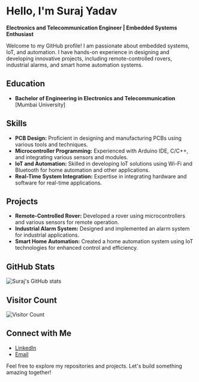 # Hello, I'm Suraj Yadav

**Electronics and Telecommunication Engineer | Embedded Systems Enthusiast**

Welcome to my GitHub profile! I am passionate about embedded systems, IoT, and automation. I have hands-on experience in designing and developing innovative projects, including remote-controlled rovers, industrial alarms, and smart home automation systems.

## Education
- **Bachelor of Engineering in Electronics and Telecommunication**  
  [Mumbai University]

## Skills
- **PCB Design:** Proficient in designing and manufacturing PCBs using various tools and techniques.
- **Microcontroller Programming:** Experienced with Arduino IDE, C/C++, and integrating various sensors and modules.
- **IoT and Automation:** Skilled in developing IoT solutions using Wi-Fi and Bluetooth for home automation and other applications.
- **Real-Time System Integration:** Expertise in integrating hardware and software for real-time applications.

## Projects
- **Remote-Controlled Rover:** Developed a rover using microcontrollers and various sensors for remote operation.
- **Industrial Alarm System:** Designed and implemented an alarm system for industrial applications.
- **Smart Home Automation:** Created a home automation system using IoT technologies for enhanced control and efficiency.

## GitHub Stats
![Suraj's GitHub stats](https://github-readme-stats.vercel.app/api?username=Suraj2930&show_icons=true&theme=shadow_blue)

## Visitor Count
![Visitor Count](https://komarev.com/ghpvc/?username=Suraj2930&color=blue)

## Connect with Me
- [LinkedIn](https://www.linkedin.com/in/suraj-yadav-63b17522b/)
- [Email](mailto:surajya2123@gmail.com)

Feel free to explore my repositories and projects. Let's build something amazing together!

